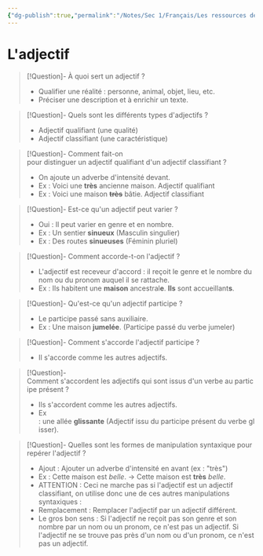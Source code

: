 ```yaml
---
{"dg-publish":true,"permalink":"/Notes/Sec 1/Français/Les ressources de la langue/Les classes de mots/L'adjectif/"}
---
```


# L'adjectif

>[!Question]- À quoi sert un adjectif ?
>- Qualifier une réalité : personne, animal, objet, lieu, etc.
>- Préciser une description et à enrichir un texte.

>[!Question]- Quels sont les différents types d'adjectifs ?
>- Adjectif qualifiant (une qualité)
>- Adjectif classifiant (une caractéristique)

>[!Question]- Comment fait-on pour distinguer un adjectif qualifiant d'un adjectif classifiant ?
>- On ajoute un adverbe d'intensité devant.
>- Ex : Voici une **très** ancienne maison. Adjectif qualifiant
>- Ex : Voici une maison **~~très~~** bâtie. Adjectif classifiant

>[!Question]- Est-ce qu'un adjectif peut varier ?
>- Oui : Il peut varier en genre et en nombre.
>- Ex : Un sentier **sinueux** (Masculin singulier)
>- Ex : Des routes **sinueuses** (Féminin pluriel)

>[!Question]- Comment accorde-t-on l'adjectif ?
>- L'adjectif est receveur d'accord : il reçoit le genre et le nombre du nom ou du pronom auquel il se rattache.
>- Ex : Ils habitent une **maison** ancestral**e**. **Ils** sont accueillant**s**.

>[!Question]- Qu'est-ce qu'un adjectif participe ?
>- Le participe passé sans auxiliaire.
>- Ex : Une maison **jumelée**. (Participe passé du verbe jumeler)

>[!Question]- Comment s'accorde l'adjectif participe ?
>- Il s'accorde comme les autres adjectifs.

>[!Question]- Comment s'accordent les adjectifs qui sont issus d'un verbe au participe présent ?
>- Ils s'accordent comme les autres adjectifs.
>- Ex : une allée **glissante** (Adjectif issu du participe présent du verbe glisser).

>[!Question]- Quelles sont les formes de manipulation syntaxique pour repérer l'adjectif ?
>- Ajout : Ajouter un adverbe d'intensité en avant (ex : "très")
>- Ex : Cette maison est *belle*. → Cette maison est **très** *belle*.
>- ATTENTION : Ceci ne marche pas si l'adjectif est un adjectif classifiant, on utilise donc une de ces autres manipulations syntaxiques :
>- Remplacement : Remplacer l'adjectif par un adjectif différent.
>- Le gros bon sens : Si l'adjectif ne reçoit pas son genre et son nombre par un nom ou un pronom, ce n'est pas un adjectif. Si l'adjectif ne se trouve pas près d'un nom ou d'un pronom, ce n'est pas un adjectif.

